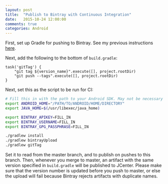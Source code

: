 ```yaml
---
layout: post
title:  "Publish to Bintray with Continuous Integration"
date:   2015-10-24 12:00:00
comments: true
categories: Android
---
```


First, set up Gradle for pushing to Bintray. See my previous instructions [here][bintray-setup-link].

Next, add the following to the bottom of `build.gradle`:

```
task('gitTag') {
    "git tag ${version_name}".execute([], project.rootDir)
    "git push --tags".execute([], project.rootDir)
}
```

Next, set this as the script to be run for CI:

```bash
# Fill this in with the path to your Android SDK. May not be necessary if this environment variable is already populated
export ANDROID_HOME="/PATH/TO/ANDROID/HOME/DIRECTORY"
export JAVA_HOME=$(/usr/libexec/java_home)

export BINTRAY_APIKEY=FILL_IN
export BINTRAY_USERNAME=FILL_IN
export BINTRAY_GPG_PASSPHRASE=FILL_IN

./gradlew install
./gradlew bintrayUpload
./gradlew gitTag
```

Set it to read from the master branch, and to publish on pushes to this branch. Then, whenever you merge to master, an artifact with the same version specified in `build.gradle` will be published to JCenter. Please make sure that the version number is updated before you push to master, or else the upload will fail because Bintray rejects artifacts with duplicate names.

[bintray-setup-link]: http://eliasbagley.github.io/android/2015/10/23/gradle-script-for-bintray-upload.html
